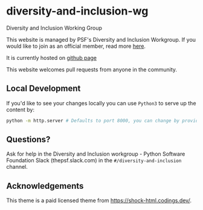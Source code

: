 # diversity-and-inclusion-wg
Diversity and Inclusion Working Group

This website is managed by PSF's Diversity and Inclusion Workgroup. If you would like to join as an official member, read more [here](https://wiki.python.org/psf/DiversityandInclusionWG). 

It is currently hosted on [github page](https://psf.github.io/diversity-and-inclusion-wg/)

This website welcomes pull requests from anyone in the community.


## Local Development

If you'd like to see your changes locally you can use `Python3` to serve up the content by:

```bash
python -m http.server # Defaults to port 8000, you can change by providing an additional integer for the desired port
```

## Questions?

Ask for help in the Diversity and Inclusion workgroup - Python Software Foundation Slack (thepsf.slack.com) in the `#/diversity-and-inclusion` channel.

## Acknowledgements
This theme is a paid licensed theme from https://shock-html.codings.dev/.
